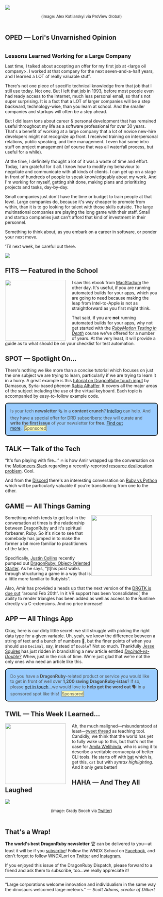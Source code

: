 <div style="display:none;font-size:0;line-height:0;max-height:0;mso-hide:all">DRD102: Big companies sometimes get a bad rap. But read on before deciding you don't want to work for one.</div>

![](https://dragonrubydispatch.com/assets/images/programmers-bullpen-590x398.png)

<div style="font-size: small; text-align: center; padding-bottom: 20px;">(image: Alex Kotliarskyi via ProView Global)</div>

## OPED &#8212; Lori's Unvarnished Opinion

<div style="font-size: large; text-align: left; padding-top: 20px;"><b>Lessons Learned Working for a Large Company</b></div>

Last time, I talked about accepting an offer for my first job at &lt;large oil company&gt;. I worked at that company for the next seven-and-a-half years, and I learned a LOT of really valuable stuff.

There's not one piece of specific technical knowledge from that job that I still use today. Not one. But I left that job in 1993, before most people even had ready access to the Internet, much less personal email, so that's not super surprising. It is a fact that a LOT of larger companies will be a step backward, technology-wise, than you learn at school. And the smaller companies and startups will  often be a step ahead.

But I did learn tons about career & personal development that has remained useful throughout my life as a software professional for over 30 years. That's a benefit of working at a large company that a lot of novice new-hire developers might not recognize up front. I received training on interpersonal relations, public speaking, and time management. I even had some intro stuff on project management (of course that was all waterfall process, but useful for a while).

At the time, I definitely thought a lot of it was a waste of time and effort. Today, I am grateful for it all. I know how to modify my behaviour to negotiate and communicate with all kinds of clients. I can get up on a stage in front of hundreds of people to speak knowledgeably about my work. And I'm  working for myself, getting shit done, making plans and prioritizing projects and tasks, day-by-day.

Small companies just don't have the time or budget to train people at that level. Large companies do, because it's way cheaper to promote from within, than it is to go looking for talent with those skills outside. The large multinational companies are playing the long game with their staff. Small and startup companies just can't afford that kind of investment in their personnel.

Something to think about, as you embark on a career in software, or ponder your next move.

'Til next week, be careful out there.

![](https://dragonrubydispatch.com/assets/images/lori-olson-signature.jpg)

<div style="height: 50px"/>

## FITS &#8212; Featured in the School

<a href="https://www.macstadium.com/transitioning-from-intel-to-apple-silicon"><img src="https://dragonrubydispatch.com/assets/images/transitioning-from-intel-to-apple-silicon-500x500.jpeg" style="float: left; padding-right: 20px; width: 200px"></a>

I saw this ebook from [MacStadium](https://www.macstadium.com) the other day. It's useful, if you are running automated builds for your apps, which you are going to need because making the leap from Intel-to-Apple is not as straightforward as you first might think.

That said, if you are <b>not</b> running automated builds for your apps, why not get started with the <em>[RubyMotion Testing in Depth](https://wndx.school/p/rubymotion-testing-in-depth)</em> course we've offered for a number of years. At the very least, it will provide a guide as to what should be on your checklist for test automation.

## SPOT &#8212; Spotlight On...

There's nothing we like more than a concise tutorial which focuses on just the one subject we are trying to learn, particularly if we are trying to learn it in a hurry. A great example is this [tutorial on DragonRuby touch input](https://gist.github.com/Rabios/ad249b40edf24e3341beceeb50a08646) by Damascus, Syria-based phenom [Rabia Alhaffer](https://github.com/Rabios). It covers all the major areas of the subject including the use of the virtual keyboard. Each topic is accompanied by easy-to-follow example code.

<div style="background: #99CCFF; padding: 15px; border-style: solid; border-width: 2px; border-color: black; margin-bottom: 15px; border-radius: 10px;" ><span style="color: #505050;">Is your tech <b>newsletter</b> &#128478; in a <b>content crunch</b>? <a href="https://intellog.com/content-crunch.html">Intellog</a> can help. And they have a special offer for DRD subscribers: they will curate and <b>write the first issue</b> of your newsletter for <b>free</b>. <a href="https://intellog.com/content-crunch.html">Find out more</a>.&nbsp;&nbsp;<span style="background-color: #FFFFBB; border-style: solid; border-width: 1px; border-color: #666666">Sponsored</span></span></div>

## TALK &#8212; Talk of the Tech

&ldquo;It's fun playing with fire...&rdquo; &#128293; is how Amir wrapped up the conversation on the [Motioneers Slack](https://motioneers.slack.com) regarding a recently-reported [resource deallocation problem](https://motioneers.slack.com/archives/C055RS0VA/p1644261139234139). Cool.

And from the [Discord](https://discord.com/channels/608064116111966245) there's an interesting conversation on [Ruby vs Python](https://discord.com/channels/608064116111966245/939177239214428160) which will be particularly valuable if you're transitioning from one to the other.

## GAME &#8212; All Things Gaming

<a href="https://www.macstadium.com/transitioning-from-intel-to-apple-silicon"><img src="https://dragonrubydispatch.com/assets/images/dragonruby-to-ruby-white-480x480.gif" style="float: right; padding-right: 20px; width: 200px"></a>

Something which tends to get lost in the conversation at times is the relationship between DragonRuby and it's spiritual forbearer, Ruby. So it's nice to see that somebody has jumped in to make the former a bit more familiar to practitioners of the latter.

Specifically, [Justin Collins](https://twitter.com/presidentbeef) recently pumped out [DragonRuby: Object-Oriented Starter](https://dev.to/presidentbeef/dragonruby-object-oriented-starter-3plg). As he says, &ldquo;[t]his post walks through structuring a game in a way that is a little more familiar to Rubyists&rdquo;.

Also, Amir has provided a heads up that the next version of the [DRGTK is due out](https://discord.com/channels/608064116111966245/815289039338340414/939352189481144380) &ldquo;around Feb 20th&rdquo;. In it VR support has been &lsquo;consolidated&rsquo;, the ability to render triangles has been added as well as access to the Runtime directly via C-extensions. And no price increase!


## APP &#8212; All Things App

Okay, here is our dirty little secret: we still struggle with picking the right data type for a given variable. Uh, yeah, we know the difference between a string of text and a bunch of numbers &#129318;, but the finer points of when you should use <code>Decimal</code>, say, instead of <code>Double</code>? Not so much. Thankfully [Jesse Squires](https://twitter.com/jesse_squires) has just ridden in brandishing a new article entitled <em>[Decimal-vs-Double?](https://www.jessesquires.com/blog/2022/02/01/decimal-vs-double)</em> Whew, just in the nick of time. We're just glad that we're not the only ones who need an article like this.

<div style="background: #99CCFF; padding: 15px; border-style: solid; border-width: 2px; border-color: black; margin-bottom: 15px; border-radius: 10px;" ><span style="color: #505050;">Do you have a <b>DragonRuby</b>-related product or service you would like to get in front of well over <b>1,200 raving DragonRuby-istas</b>? If so, please <a href="mailto:lori@wndx.com">get in touch</a>...we would love to <b>help get the word out</b> &#128483; in a sponsored spot like this!&nbsp;&nbsp;<span style="background-color: #FFFFBB; border-style: solid; border-width: 1px; border-color: #666666">Sponsored</span></span></div>

## TWIL &#8212; This Week I Learned...

<a href="https://twitter.com/amilajack/status/1479328649820000256"><img src="https://dragonrubydispatch.com/assets/images/bat-590x354.png" style="float: left; padding-right: 20px; width: 200px"></a>

Ah, the much maligned&mdash;misunderstood at least&mdash;[tweet thread](https://help.twitter.com/en/using-twitter/create-a-thread) as teaching tool. Candidly, we think that the world has yet to fully wake up to this, but that's not the case for [Amila Welihinda](https://twitter.com/amilajack), who is using it to describe a veritable cornucopia of better CLI tools. He starts off with [bat](https://twitter.com/amilajack/status/1479328649820000256) which is, get this, <code>cat</code> but with <em>syntax highlighting</em>. And it only gets better!


## HAHA &#8212; And They All Laughed

![](https://dragonrubydispatch.com/assets/images/web-development-acronyms-590x597.png)

<div style="font-size: small; text-align: center; padding-bottom: 20px;">(image: Grady Booch via <a href="https://twitter.com/Grady_Booch/status/1480240249934467074">Twitter</a>)</div>

## That's a Wrap!

**The world's best DragonRuby newsletter** &#127942; can be delivered to you&#8212;at least it will be if you [subscribe](https://motivated-experimenter-209.ck.page/bd51551808)! Follow the WNDX School on [Facebook](https://www.facebook.com/wndxschool), and don't forget to follow WNDXLori on [Twitter](https://twitter.com/wndxlori) and [Instagram](https://instagram.com/wndxlori).

If you enjoyed this issue of the DragonRuby Dispatch, please forward to a friend and ask them to subscribe, too...we really appreciate it!

<hr/>

&ldquo;Large corporations welcome innovation and individualism in the same way the dinosaurs welcomed large meteors.&rdquo; &mdash; <em>Scott Adams, creator of Dilbert</em>




